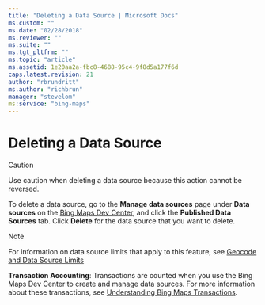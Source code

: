 ```yaml
---
title: "Deleting a Data Source | Microsoft Docs"
ms.custom: ""
ms.date: "02/28/2018"
ms.reviewer: ""
ms.suite: ""
ms.tgt_pltfrm: ""
ms.topic: "article"
ms.assetid: 1e20aa2a-fbc8-4688-95c4-9f8d5a177f6d
caps.latest.revision: 21
author: "rbrundritt"
ms.author: "richbrun"
manager: "stevelom"
ms:service: "bing-maps"
---
```

# Deleting a Data Source
> [!CAUTION]
>  Use caution when deleting a data source because this action cannot be reversed.  
  
 To delete a data source, go to the **Manage data sources** page under **Data sources** on the [Bing Maps Dev Center](http://www.bingmapsportal.com), and click the **Published Data Sources** tab. Click **Delete** for the data source that you want to delete.  
  
> [!NOTE]
>  For information on data source limits that apply to this feature, see [Geocode and Data Source Limits](../spatial-data-services/geocode-and-data-source-limits.md)  
  
 **Transaction Accounting**: Transactions are counted when you use the Bing Maps Dev Center to create and manage data sources. For more information about these transactions, see [Understanding Bing Maps Transactions](../getting-started/understanding-bing-maps-transactions.md).